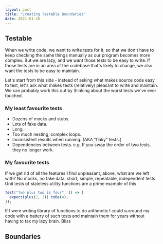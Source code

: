 ```yaml
---
layout: post
title: "Creating Testable Boundaries"
date: 2021-01-26
---
```


## Testable

When we write code, we want to write tests for it, so that we don't have to keep checking the same things manually as our program becomes more complex. But we are lazy, and we want those tests to be easy to write. If those tests are in an area of the codebase that's likely to change, we also want the tests to be easy to maintain.

Let's start from this side - instead of asking what makes source code easy to test, let's ask what makes tests (relatively) pleasant to write and maintain. We can probably work this out by thinking about the worst tests we've ever touched.

### My least favourite tests

- Dozens of mocks and stubs.
- Lots of fake data.
- Long.
- Too much nesting, complex loops.
- Inconsistent results when running. (AKA "flaky" tests.)
- Dependencies between tests. e.g. If you swap the order of two tests, they no longer work.

### My favourite tests

If we get rid of all the features I find unpleasant, above, what are we left with? No mocks, no fake data, short, simple, repeatable, independent tests. Unit tests of stateless utility functions are a prime example of this.

```js
test("Two plus two is four", () => {
  expect(plus(2, 2)).toBe(4);
});
```

If I were writing library of functions to do arithmetic I could surround my code with a battery of such tests and maintain them for years without having to tax my lazy brain. Bliss

## Boundaries
